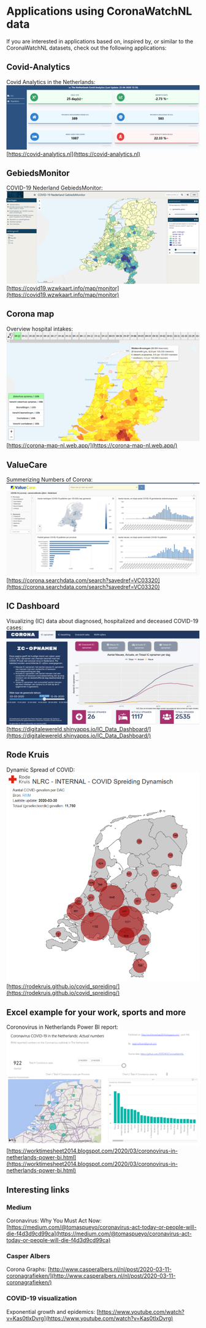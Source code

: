 # Applications using CoronaWatchNL data

If you are interested in applications based on, inspired by, or similar to the CoronaWatchNL datasets, check out the following applications:

## Covid-Analytics
Covid Analytics in the Netherlands:
![CovidAnalytics](CovidAnalytics.PNG)
[https://covid-analytics.nl](https://covid-analytics.nl)


## GebiedsMonitor
COVID-19 Nederland GebiedsMonitor:
![WZWkaart](wzwkaart.PNG)
[https://covid19.wzwkaart.info/map/monitor](https://covid19.wzwkaart.info/map/monitor)

## Corona map
Overview hospital intakes:
![CoronaMap](CoronaMap.png)
[https://corona-map-nl.web.app/](https://corona-map-nl.web.app/)


## ValueCare
Summerizing Numbers of Corona:
![ValueCare](ValueCare.PNG)
[https://corona.searchdata.com/search?savedref=VC03320](https://corona.searchdata.com/search?savedref=VC03320)


## IC Dashboard
Visualizing (IC) data about diagnosed, hospitalized and deceased COVID-19 cases:
![ICDashboard](ICDashboard.PNG)
[https://digitalewereld.shinyapps.io/IC_Data_Dashboard/](https://digitalewereld.shinyapps.io/IC_Data_Dashboard/)


## Rode Kruis
Dynamic Spread of COVID:
![RodeKruis](RodeKruis.PNG)
[https://rodekruis.github.io/covid_spreiding/](https://rodekruis.github.io/covid_spreiding/)


## Excel example for your work, sports and more
Coronovirus in Netherlands Power BI report:
![PowerBI](PowerBI.PNG)
[https://worktimesheet2014.blogspot.com/2020/03/coronovirus-in-netherlands-power-bi.html](https://worktimesheet2014.blogspot.com/2020/03/coronovirus-in-netherlands-power-bi.html)



## Interesting links

### Medium
Coronavirus: Why You Must Act Now: [https://medium.com/@tomaspueyo/coronavirus-act-today-or-people-will-die-f4d3d9cd99ca](https://medium.com/@tomaspueyo/coronavirus-act-today-or-people-will-die-f4d3d9cd99ca)


### Casper Albers
Corona Graphs: [http://www.casperalbers.nl/nl/post/2020-03-11-coronagrafieken/](http://www.casperalbers.nl/nl/post/2020-03-11-coronagrafieken/)


### COVID-19 visualization
Exponential growth and epidemics: [https://www.youtube.com/watch?v=Kas0tIxDvrg](https://www.youtube.com/watch?v=Kas0tIxDvrg)
